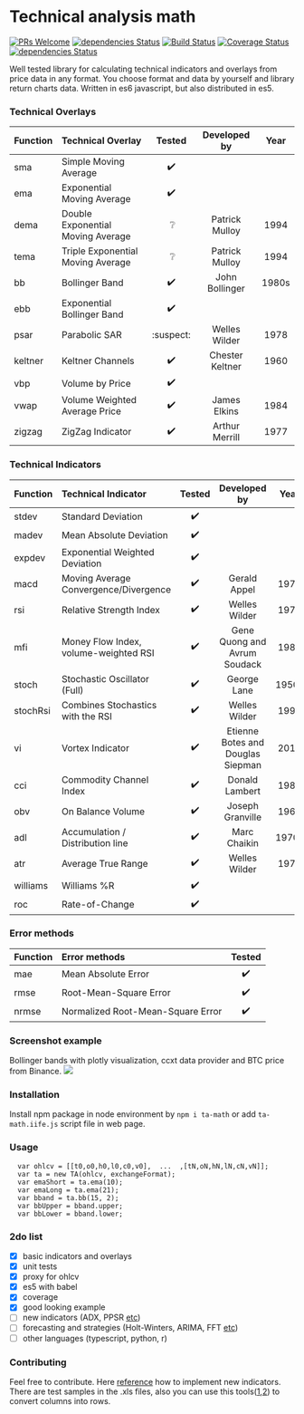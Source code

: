 
Technical analysis math
=========
[![PRs Welcome](https://img.shields.io/badge/PRs-welcome-brightgreen.svg?style=flat)](https://egghead.io/courses/how-to-contribute-to-an-open-source-project-on-github) [![dependencies Status](https://david-dm.org/munrocket/ta-math/status.svg)](https://david-dm.org/munrocket/ta-math) [![Build Status](https://travis-ci.org/munrocket/ta-math.svg?branch=master)](https://travis-ci.org/munrocket/ta-math) [![Coverage Status](https://coveralls.io/repos/github/munrocket/ta-math/badge.svg?branch=master)](https://coveralls.io/github/munrocket/ta-math?branch=master) [![dependencies Status](https://david-dm.org/munrocket/ta-math/status.svg)](https://david-dm.org/munrocket/ta-math)

Well tested library for calculating technical indicators and overlays from price data in any format. You choose format and data by yourself and library return charts data. Written in es6 javascript, but also distributed in es5.

[//]: # (used emoji ✔️️❔❌:suspect:)

### Technical Overlays
| Function  | Technical Overlay                     | Tested  | Developed by     | Year |
|:----------|:--------------------------------------|:-------:|:----------------:|:----:|
| sma       | Simple Moving Average                 |    ✔️️    |                 |      |
| ema       | Exponential Moving Average            |    ✔️️    |                 |      |
| dema      | Double Exponential Moving Average     |   ️ ❔     | Patrick  Mulloy | 1994 |
| tema      | Triple Exponential Moving Average     |   ️ ❔     | Patrick  Mulloy | 1994 |
| bb        | Bollinger Band                        |    ✔️️    | John Bollinger  | 1980s|
| ebb       | Exponential Bollinger Band            |    ✔️️    |                 |      |
| psar      | Parabolic SAR                         | :suspect: | Welles Wilder   | 1978 |
| keltner   | Keltner Channels                      |    ✔️️    | Chester Keltner | 1960 |
| vbp       | Volume by Price                       |    ✔️️    |                 |      |
| vwap      | Volume Weighted Average Price         |    ✔️️    | James Elkins    | 1984 |
| zigzag    | ZigZag Indicator                      |    ✔️️    | Arthur Merrill  | 1977 |

### Technical Indicators
| Function  | Technical Indicator                   | Tested  | Developed by                      | Year |
|:----------|:--------------------------------------|:-------:|:---------------------------------:|:----:|
| stdev     | Standard Deviation                    |   ✔️️    |                                   |      |
| madev     | Mean Absolute Deviation               |   ✔️    |                                   |      |
| expdev    | Exponential Weighted Deviation        |   ✔️    |                                   |      |
| macd      | Moving Average Convergence/Divergence |   ✔️    | Gerald Appel                      | 1979 |
| rsi       | Relative Strength Index               |   ✔️    | Welles Wilder                     | 1978 |
| mfi       | Money Flow Index, volume-weighted RSI |   ✔️    | Gene Quong and Avrum Soudack      | 1989 |
| stoch     | Stochastic Oscillator (Full)          |   ✔️    | George Lane                       | 1950s|
| stochRsi  | Combines Stochastics with the RSI     |   ✔️    | Welles Wilder                     | 1994 |
| vi        | Vortex Indicator                      |   ✔️    | Etienne Botes and Douglas Siepman | 2010 |
| cci       | Commodity Channel Index               |   ✔️    | Donald Lambert                    | 1980 |
| obv       | On Balance Volume                     |   ✔️    | Joseph Granville                  | 1963 |
| adl       | Accumulation / Distribution line      |   ✔️    | Marc Chaikin                      | 1970s|
| atr       | Average True Range                    |   ✔️    | Welles Wilder                     | 1978 |
| williams  | Williams %R                           |   ✔️    |                                   |      |
| roc       | Rate-of-Change                        |   ✔️    |                                   |      |

### Error methods
| Function  | Error methods                         | Tested  |
|:----------|:--------------------------------------|:-------:|
| mae       | Mean Absolute Error                   |    ✔️    |
| rmse      | Root-Mean-Square Error                |    ✔️    |
| nrmse     | Normalized Root-Mean-Square Error     |    ✔️    |

### Screenshot example
Bollinger bands with plotly visualization, ccxt data provider and BTC price from Binance.
![](https://i.imgur.com/1wE0AJO.png)

### Installation

Install npm package in node environment by `npm i ta-math` or add `ta-math.iife.js` script file in web page.

### Usage
```
  var ohlcv = [[t0,o0,h0,l0,c0,v0],  ...  ,[tN,oN,hN,lN,cN,vN]];
  var ta = new TA(ohlcv, exchangeFormat);
  var emaShort = ta.ema(10);
  var emaLong = ta.ema(21);
  var bband = ta.bb(15, 2);
  var bbUpper = bband.upper;
  var bbLower = bband.lower;
```

### 2do list

- [X] basic indicators and overlays
- [X] unit tests
- [X] proxy for ohlcv
- [X] es5 with babel
- [X] coverage
- [X] good looking example
- [ ] new indicators (ADX, PPSR [etc](https://github.com/joshuaulrich/TTR/tree/master/R))
- [ ] forecasting and strategies (Holt-Winters, ARIMA, FFT [etc](https://www.quantstart.com/articles#time-series-analysis))
- [ ] other languages (typescript, python, r)

### Contributing

Feel free to contribute. Here [reference](http://stockcharts.com/school/doku.php?id=chart_school:technical_indicators) how to implement new indicators. There are test samples in the .xls files, also you can use this tools([1](https://www.browserling.com/tools/text-columns-to-rows),[2](https://online2pdf.com/convert-jpg-to-excel)) to convert columns into rows.

